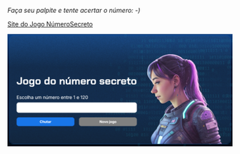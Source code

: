 _Faça seu palpite e tente acertar o número: -)_

[Site do Jogo NúmeroSecreto](https://numero-secreto-au0gqiqdr-fabricios-projects-4d71b1f2.vercel.app/)

![Logo do projeto](/img/foto.png)
